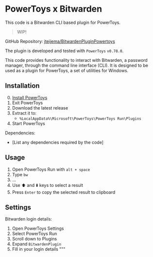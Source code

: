 # PowerToys x Bitwarden
This code is a Bitwarden CLI based plugin for PowerToys.

> WIP!

GitHub Repository: [jteijema/BitwardenPluginPowertoys](https://github.com/jteijema/BitwardenPluginPowertoys)

The plugin is developed and tested with `PowerToys` `v0.78.0`.

This code provides functionality to interact with Bitwarden, a password manager, through the command line interface (CLI).
It is designed to be used as a plugin for PowerToys, a set of utilities for Windows.

## Installation

0. [Install PowerToys](https://docs.microsoft.com/en-us/windows/powertoys/install)
1. Exit PowerToys
2. Download the latest release
3. Extract it to:
   - `%LocalAppData%\Microsoft\PowerToys\PowerToys Run\Plugins`
4. Start PowerToys

Dependencies:
- [List any dependencies required by the code]

## Usage

1. Open PowerToys Run with `alt + space`
2. Type `bw`
3. ...
4. Use ⬆️ and ⬇️ keys to select a result
5. Press `Enter` to copy the selected result to clipboard

## Settings

Bitwarden login details:

1. Open PowerToys Settings
2. Select PowerToys Run
3. Scroll down to Plugins
4. Expand `BitwardenPlugin`
5. Fill in your login details
"""
